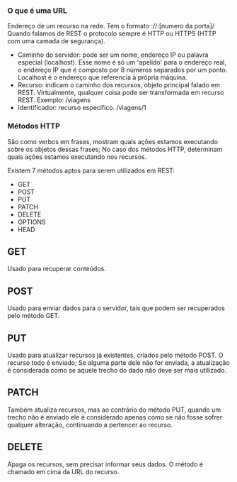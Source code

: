 ### O que é uma URL 
Endereço de um recurso na rede. 
Tem o formato <nome do protocolo>://<caminho do servidor>:[numero da porta]/<caminho do recurso>
Quando falamos de REST o protocolo sempre é HTTP ou HTTPS (HTTP com uma camada de segurança).

- Caminho do servidor: pode ser um nome, endereço IP ou palavra especial (localhost). Esse nome é só um 'apelido' para o endereço real, o endereço IP que é composto por 8 números separados por um ponto. Localhost é o endereço que referencia à própria máquina. 
- Recurso: indicam o caminho dos recursos, objeto principal falado em REST. Virtualmente, qualquer coisa pode ser transformada em recurso REST. Exemplo: /viagens
- Identificador: recurso específico. /viagens/1

### Métodos HTTP 
São como verbos em frases, mostram quais ações estamos executando sobre os objetos dessas frases; No caso dos métodos HTTP, determinam quais ações estamos executando nos recursos. 

Existem 7 métodos aptos para serem utilizados em REST:

- GET
- POST
- PUT 
- PATCH
- DELETE
- OPTIONS
- HEAD 

## GET
Usado para recuperar conteúdos. 

## POST 
Usado para enviar dados para o servidor, tais que podem ser recuperados pelo método GET.  

## PUT
Usado para atualizar recursos já existentes, criados pelo método POST. O recurso todo é enviado; Se alguma parte dele não for enviada, a atualização é considerada como se aquele trecho do dado não deve ser mais utilizado.

## PATCH
Também atualiza recursos, mas ao contrário do método PUT, quando um trecho não é enviado ele é considerado apenas como se não fosse sofrer qualquer alteração, continuando a pertencer ao recurso. 

## DELETE
Apaga os recursos, sem precisar informar seus dados. O método é chamado em cima da URL do recurso. 

